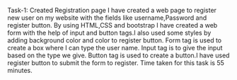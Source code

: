 Task-1: Created Registration page
I have created a web page to register new user on my website with the fields like username,Password and register button.
By using HTML,CSS and bootstrap I have created a web form with the help of input and button tags.I also used some styles by adding background color and color to register button.
Form tag is used to create a box where I can type the user name.
Input tag is to give the input based on the type we give.
Button tag is used to create a button.I have used register button to submit the  form to register.
Time taken for this task is 55 minutes.